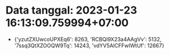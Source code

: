 # Data tanggal: 2023-01-23 16:13:09.759994+07:00

* {'yzutZXUwcoUPXEq6': 8263, 'RCBQl9X23a4AAgVv': 5132, '7ssq3QtXZOOQW9Tq': 14243, 'vdYV5AlCFFwIWtUf': 12667}
